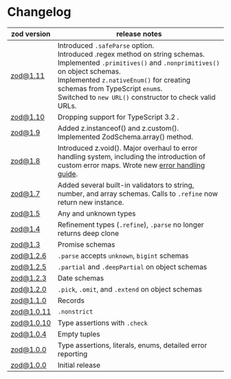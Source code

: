 # Changelog

| zod version | release notes                                                                                                                                                                                                                                                                                     |
| ----------- | ------------------------------------------------------------------------------------------------------------------------------------------------------------------------------------------------------------------------------------------------------------------------------------------------- |
| zod@1.11    | Introduced `.safeParse` option.<br>Introduced .regex method on string schemas.<br>Implemented `.primitives()` and `.nonprimitives()` on object schemas.<br>Implemented `z.nativeEnum()` for creating schemas from TypeScript `enum`s.<br>Switched to `new URL()` constructor to check valid URLs. |
| zod@1.10    | Dropping support for TypeScript 3.2 .                                                                                                                                                                                                                                                             |
| zod@1.9     | Added z.instanceof() and z.custom(). Implemented ZodSchema.array() method.                                                                                                                                                                                                                        |
| zod@1.8     | Introduced z.void(). Major overhaul to error handling system, including the introduction of custom error maps. Wrote new [error handling guide](https://github.com/colinhacks/zod/blob/master/ERROR_HANDLING.md).                                                                                 |
| zod@1.7     | Added several built-in validators to string, number, and array schemas. Calls to `.refine` now return new instance.                                                                                                                                                                               |
| zod@1.5     | Any and unknown types                                                                                                                                                                                                                                                                             |
| zod@1.4     | Refinement types (`.refine`), `.parse` no longer returns deep clone                                                                                                                                                                                                                               |
| zod@1.3     | Promise schemas                                                                                                                                                                                                                                                                                   |
| zod@1.2.6   | `.parse` accepts `unknown`, `bigint` schemas                                                                                                                                                                                                                                                      |
| zod@1.2.5   | `.partial` and `.deepPartial` on object schemas                                                                                                                                                                                                                                                   |
| zod@1.2.3   | Date schemas                                                                                                                                                                                                                                                                                      |
| zod@1.2.0   | `.pick`, `.omit`, and `.extend` on object schemas                                                                                                                                                                                                                                                 |
| zod@1.1.0   | Records                                                                                                                                                                                                                                                                                           |
| zod@1.0.11  | `.nonstrict`                                                                                                                                                                                                                                                                                      |
| zod@1.0.10  | Type assertions with `.check`                                                                                                                                                                                                                                                                     |
| zod@1.0.4   | Empty tuples                                                                                                                                                                                                                                                                                      |
| zod@1.0.0   | Type assertions, literals, enums, detailed error reporting                                                                                                                                                                                                                                        |
| zod@1.0.0   | Initial release                                                                                                                                                                                                                                                                                   |
